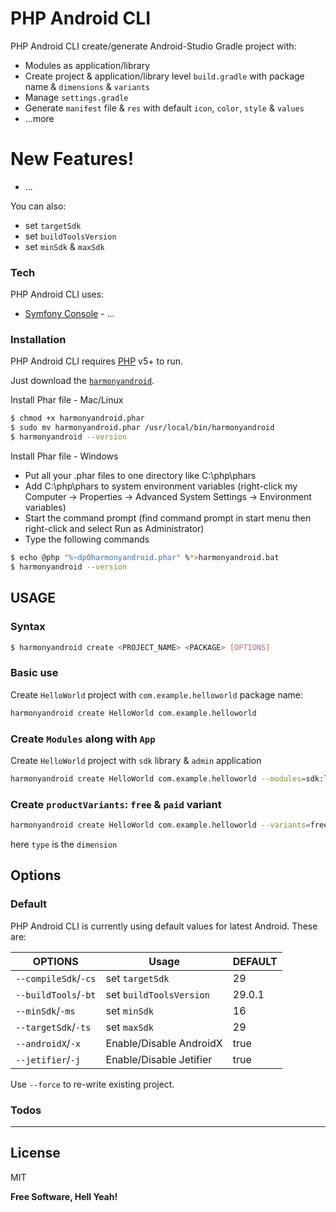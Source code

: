 # PHP Android CLI

PHP Android CLI create/generate Android-Studio Gradle project with:

  - Modules as application/library
  - Create project & application/library level `build.gradle` with package name & `dimensions` & `variants`
  - Manage `settings.gradle`
  - Generate `manifest` file & `res` with default `icon`, `color`, `style` & `values`
  - ...more

# New Features!

  - ...


You can also:
  - set `targetSdk`
  - set `buildToolsVersion`
  - set `minSdk` & `maxSdk`

### Tech

PHP Android CLI uses:

* [Symfony Console](https://symfony.com/console) - ...

### Installation

PHP Android CLI requires [PHP](https://php.net/) v5+ to run.

Just download the [`harmonyandroid`](https://github.com/karthee-ui/AndroidCli/raw/master/harmonyandroid.phar).

Install Phar file - Mac/Linux
```sh
$ chmod +x harmonyandroid.phar
$ sudo mv harmonyandroid.phar /usr/local/bin/harmonyandroid
$ harmonyandroid --version
```

Install Phar file - Windows
- Put all your .phar files to one directory like C:\php\phars
- Add C:\php\phars to system environment variables (right-click my Computer -> Properties -> Advanced System Settings -> Environment variables)
- Start the command prompt (find command prompt in start menu then right-click and select Run as Administrator)
- Type the following commands
```sh
$ echo @php "%~dp0harmonyandroid.phar" %*>harmonyandroid.bat
$ harmonyandroid --version
```

## USAGE

### Syntax
```sh
$ harmonyandroid create <PROJECT_NAME> <PACKAGE> [OPTIONS]
```

### Basic use

Create `HelloWorld` project with `com.example.helloworld` package name:
```sh
harmonyandroid create HelloWorld com.example.helloworld
```

### Create `Modules` along with `App`
Create `HelloWorld` project with `sdk` library & `admin` application
```sh
harmonyandroid create HelloWorld com.example.helloworld --modules=sdk:library,admin
```

### Create `productVariants`: `free` & `paid` variant
```sh
harmonyandroid create HelloWorld com.example.helloworld --variants=free:type,paid:type
```

here `type` is the `dimension`

## Options
### Default
PHP Android CLI is currently using default values for latest Android. These are:

| OPTIONS | Usage | DEFAULT |
| ------ | ------ | ------ |
| `--compileSdk`/`-cs` | set `targetSdk` | 29 |
| `--buildTools`/`-bt` | set `buildToolsVersion` | 29.0.1 |
| `--minSdk`/`-ms` | set `minSdk` | 16 |
| `--targetSdk`/`-ts` | set `maxSdk` | 29 |
| `--androidX`/`-x` | Enable/Disable AndroidX | true |
| `--jetifier`/`-j` | Enable/Disable Jetifier | true |

Use `--force` to re-write existing project.

### Todos
---

License
----

MIT


**Free Software, Hell Yeah!**
